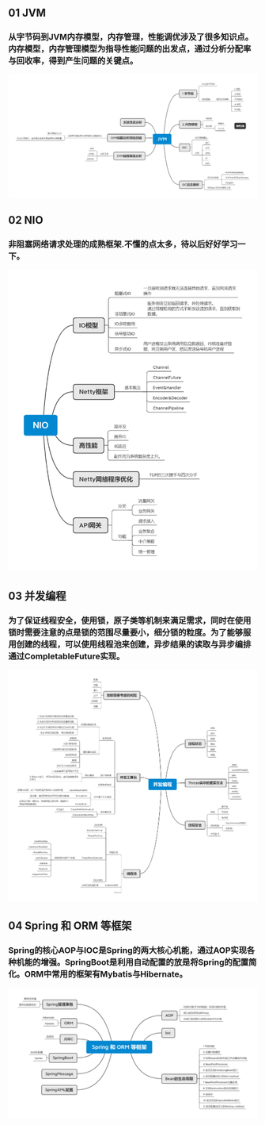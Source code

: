 ## 01 JVM
### 从字节码到JVM内存模型，内存管理，性能调优涉及了很多知识点。内存模型，内存管理模型为指导性能问题的出发点，通过分析分配率与回收率，得到产生问题的关键点。
![JVM](./image/01JVM.png "JVM")

## 02 NIO
### 非阻塞网络请求处理的成熟框架.不懂的点太多，待以后好好学习一下。

![NIO](./image/02NIO.png "NIO")

## 03 并发编程
### 为了保证线程安全，使用锁，原子类等机制来满足需求，同时在使用锁时需要注意的点是锁的范围尽量要小，细分锁的粒度。为了能够服用创建的线程，可以使用线程池来创建，异步结果的读取与异步编排通过CompletableFuture实现。
![Concurrnt](./image/03并发编程.png "Concurrnt")

## 04 Spring 和 ORM 等框架
### Spring的核心AOP与IOC是Spring的两大核心机能，通过AOP实现各种机能的增强。SpringBoot是利用自动配置的放是将Spring的配置简化。ORM中常用的框架有Mybatis与Hibernate。
![Spring](./image/04Spring和ORM等框架.png "Spring")

